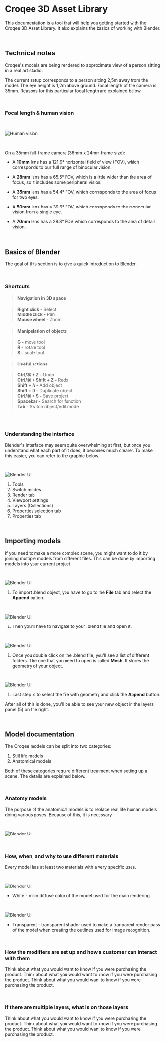 #  **Croqee 3D Asset Library**

This documentation is a tool that will help you getting started with the Croqee 3D Asset Library. It also explains the basics of working with Blender.

<br/> 

## **Technical notes** ##

Croqee's models are being rendered to approximate view of a person sitting in a real art studio. 

The current setup corresponds to a person sitting 2,5m away from the model. The eye height is 1,2m above ground. Focal length of the camera is 35mm. Reasons for this particular focal length are explained below.

<br/> 

### **Focal length & human vision** ###

<br/> 

<img src="images/human-vision.png" alt="Human vision"
title="Human vision"/>

<br/> 

On a 35mm full-frame camera (36mm x 24mm frame size):

* A **10mm** lens has a 121.9° horizontal field of view (FOV), which corresponds to our full range of binocular vision.
  
* A **28mm** lens has a 65.5° FOV, which is a little wider than the area of focus, so it includes some peripheral vision.
  
* A **35mm** lens has a 54.4° FOV, which corresponds to the area of focus for two eyes.
  
* A **50mm** lens has a 39.6° FOV, which corresponds to the monocular vision from a single eye.
  
* A **70mm** lens has a 28.8° FOV which corresponds to the area of detail vision.

<br/> 

## **Basics of Blender** ##

The goal of this section is to give a quick introduction to Blender. 

<br/> 

### **Shortcuts** ###

>#### Navigation in 3D space ####

>**Right click -** Select  
>**Middle click -** Pan  
>**Mouse wheel -** Zoom   

>#### Manipulation of objects ####
  
>**G -** move tool  
>**R -** rotate tool  
>**S -** scale tool  

>#### Useful actions ####

>**Ctrl/⌘ + Z -** Undo  
>**Ctrl/⌘ + Shift + Z -** Redo   
>**Shift + A -** Add object  
>**Shift + D -** Duplicate object  
>**Ctrl/⌘ + S -** Save project  
>**Spacebar -** Search for function  
>**Tab -** Switch object/edit mode  

<br/>
<br/>

### **Understanding the interface** ###

Blender's interface may seem quite overwhelming at first, but once you understand what each part of it does, it becomes much clearer. To make this easier, you can refer to the graphic below.

<br/>

<img src="images/blender-map.jpg" alt="Blender UI"
title="Blender UI"/>

1. Tools
2. Switch modes
3. Render tab
4. Viewport settings
5. Layers (Collections)
6. Properties selection tab
7. Properties tab



<br/>


## Importing models ##

If you need to make a more complex scene, you might want to do it by joining multiple models from different files. This can be done by importing models into your current project. 

<br/>

<img src="images/append1.png" alt="Blender UI"
title="Blender UI"/>

1. To import .blend object, you have to go to the **File** tab and select the **Append** option.

<br/>

<img src="images/append2.png" alt="Blender UI"
title="Blender UI"/>

1. Then you'll have to navigate to your .blend file and open it.

<br/>

<img src="images/append3.png" alt="Blender UI"
title="Blender UI"/>

1. Once you double click on the .blend file, you'll see a list of different folders. The one that you need to open is called **Mesh**. It stores the geometry of your object.

<br/>

<img src="images/append4.png" alt="Blender UI"
title="Blender UI"/>

1. Last step is to select the file with geometry and click the **Append** button.

After all of this is done, you'll be able to see your new object in the layers panel (5) on the right.

<br/>



## Model documentation ##

The Croqee models can be split into two categories:  
1. Still life models  
2. Anatomical models

Both of these categories require different treatment when setting up a scene. The details are explained below.

<br/>

### **Anatomy models** ###

The purpose of the anatomical models is to replace real life human models doing various poses. Because of this, it is necessary 

<br/>

<img src="images/rigged_model.png" alt="Blender UI"
title="Blender UI"/>

<br/>

### **How, when, and why to use different materials** ###

Every model has at least two materials with a very specific uses. 

<br/>

<img src="images/female.png" alt="Blender UI"
title="Blender UI"/>

* White - main diffuse color of the model used for the main rendering
  
<br/>

<img src="images/female3_outline.png" alt="Blender UI"
title="Blender UI"/>

* Transparent - transparent shader used to make a tranparent render pass of the model when creating the outlines used for image recognition.

<br/>

### **How the modifiers are set up and how a customer can interact with them** ###

Think about what you would want to know if you were purchasing the product. Think about what you would want to know if you were purchasing the product. Think about what you would want to know if you were purchasing the product.

<br/>

### **If there are multiple layers, what is on those layers** ###

Think about what you would want to know if you were purchasing the product. Think about what you would want to know if you were purchasing the product. Think about what you would want to know if you were purchasing the product.

<br/>